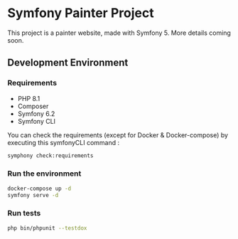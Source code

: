 # Symfony Painter Project

This project is a painter website, made with Symfony 5. More details coming soon.

## Development Environment

### Requirements

- PHP 8.1
- Composer
- Symfony 6.2
- Symfony CLI
<!-- - Docker
- Docker-compose -->

You can check the requirements (except for Docker & Docker-compose) by executing this symfonyCLI command :

```bash
symphony check:requirements
```

### Run the environment

```bash
docker-compose up -d
symfony serve -d
```

### Run tests

```bash
php bin/phpunit --testdox
```
